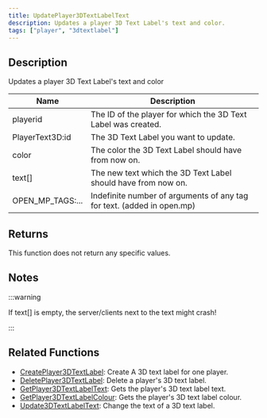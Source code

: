 ```yaml
---
title: UpdatePlayer3DTextLabelText
description: Updates a player 3D Text Label's text and color.
tags: ["player", "3dtextlabel"]
---
```


<VersionWarn version='SA-MP 0.3a' />

## Description

Updates a player 3D Text Label's text and color

| Name             | Description                                                            |
|------------------|------------------------------------------------------------------------|
| playerid         | The ID of the player for which the 3D Text Label was created.          |
| PlayerText3D:id  | The 3D Text Label you want to update.                                  |
| color            | The color the 3D Text Label should have from now on.                   |
| text[]           | The new text which the 3D Text Label should have from now on.          |
| OPEN_MP_TAGS:... | Indefinite number of arguments of any tag for text. (added in open.mp) |

## Returns

This function does not return any specific values.

## Notes

:::warning

If text[] is empty, the server/clients next to the text might crash!

:::

## Related Functions

- [CreatePlayer3DTextLabel](CreatePlayer3DTextLabel): Create A 3D text label for one player.
- [DeletePlayer3DTextLabel](DeletePlayer3DTextLabel): Delete a player's 3D text label.
- [GetPlayer3DTextLabelText](GetPlayer3DTextLabelText): Gets the player's 3D text label text.
- [GetPlayer3DTextLabelColour](GetPlayer3DTextLabelColour): Gets the player's 3D text label colour.
- [Update3DTextLabelText](Update3DTextLabelText): Change the text of a 3D text label.
